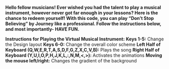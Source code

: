 **Hello fellow musicians! Ever wished you had the talent to play a musical instrument, however never got far enough in your lessons? Here is the chance to redeem yourself! With this code, you can play “Don’t Stop Believing” by Journey like a professional. Follow the instructions below, and most importantly- HAVE FUN.**

**Instructions for Playing the Virtual Musical Instrument:**
**Keys 1-5:** Change the Design layout
**Keys 6-0:** Change the overall color scheme
**Left Half of Keyboard (Q,W,E,R,T,A,S,D,F,G,Z,X,C,V,B):** Plays the song
**Right Half of Keyboard (Y,U,I,O,P,H,J,K,L,:,N,M,<,>):** Activates the animations
**Moving the mouse left/right:** Changes the gradient of the background
